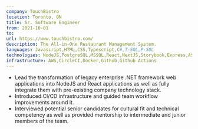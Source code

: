 ```yaml
---
company: TouchBistro
location: Toronto, ON
title: Sr. Software Engineer
from: 2021-10-01
to:
url: https://www.touchbistro.com/
description: The All-in-One Restaurant Management System.
languages: Javascript,HTML,CSS,Typescript,C#,T-SQL,P-SQL
technologies: NodeJS,PostgreSQL,MSSQL,React,NextJS,Storybook,Express,ASP.NET, .NETFramework 45+,.NET 5+,Redis,Kafka
infrastructure: AWS,CircleCI,Docker,Github,Github Actions
---
```


- Lead the transformation of legacy enterprise .NET framework web applications into NodeJS and React applications as well as fully integrate them with pre-existing company technology stack.
- Introduced CI/CD infrastructure and guided team workflow improvements around it.
- Interviewed potential senior candidates for cultural fit and technical competency as well as provided mentorship to intermediate and junior members of the team.
